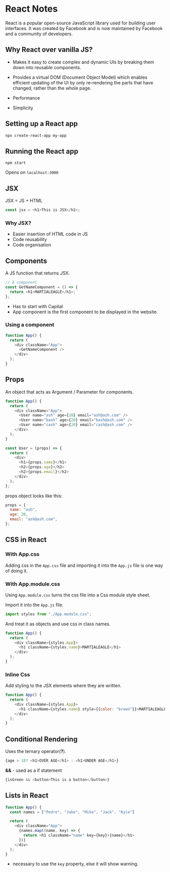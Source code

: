 # React Notes

React is a popular open-source JavaScript library used for building user interfaces. It was created by Facebook and is now maintained by Facebook and a community of developers.

## Why React over vanilla JS?

- Makes it easy to create complex and dynamic UIs by breaking them down into reusable components.

- Provides a virtual DOM (Document Object Model) which enables efficient updating of the UI by only re-rendering the parts that have changed, rather than the whole page.

- Performance

- Simplicity

## Setting up a React app

```bash
npx create-react-app my-app
```

## Running the React app

```
npm start
```

Opens on `localhost:3000`

## JSX

JSX = JS + HTML

```javascript
const jsx = <h1>This is JSX</h1>;
```

### Why JSX?

- Easier insertion of HTML code in JS
- Code reusability
- Code organisation

## Components

A JS function that returns JSX.

```javascript
// A component
const GetNameComponent = () => {
  return <h1>MARTIALEAGLE</h1>;
};
```

- Has to start with Capital
- App component is the first component to be displayed in the website.

### Using a component

```javascript
function App() {
  return (
    <div className="App">
      <GetNameComponent />
    </div>
  );
}
```

## Props

An object that acts as Argument / Parameter for components.

```javascript
function App() {
  return (
    <div className="App">
      <User name="ash" age={20} email="ash@ash.com" />
      <User name="bash" age={20} email="bash@ash.com" />
      <User name="cash" age={20} email="cash@ash.com" />
    </div>
  );
}

const User = (props) => {
  return (
    <div>
      <h1>{props.name}</h1>
      <h2>{props.age}</h2>
      <h2>{props.email}</h2>
    </div>
  );
};
```

props object looks like this:

```javascript
props = {
  name: "ash",
  age: 20,
  email: "ash@ash.com",
};
```

## CSS in React

### With App.css

Adding css in the `App.css` file and importing it into the `App.js` file is one way of doing it.

### With App.module.css

Using `App.module.css` turns the css file into a Css module style sheet.

Import it into the `App.js` file.

```javascript
import styles from "./App.module.css";
```

And treat it as objects and use css in class names.

```javascript
function App() {
  return (
    <div className={styles.App}>
      <h1 className={styles.name}>MARTIALEAGLE</h1>
    </div>
  );
}
```

### Inline Css

Add styling to the JSX elements where they are written.

```javascript
function App() {
  return (
    <div className={styles.App}>
      <h1 className={styles.name} style={{color: "brown"}}>MARTIALEAGLE</h1>
    </div>
  );
}
```


## Conditional Rendering

Uses the ternary operator(**?**).

```javascript
{age > 18? <h1>OVER AGE</h1> : <h1>UNDER AGE</h1>}
```

**&&** - used as a if statement

```javascript
{isGreen && <button>This is a button</button>}
```

## Lists in React

```javascript
function App() {
  const names = ["Pedro", "Jake", "Mike", "Jack", "Kyle"]

  return (
    <div className="App">
      {names.map((name, key) => {
        return <h1 className="name" key={key}>{name}</h1>
      })}
    </div>
  );
}
```

* necessary to use the `key` property, else it will show warning.
